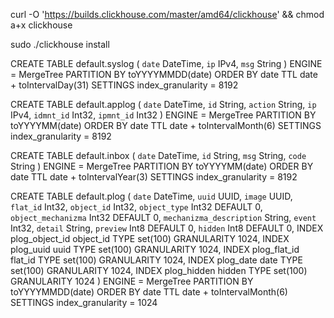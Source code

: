 curl -O 'https://builds.clickhouse.com/master/amd64/clickhouse' && chmod a+x clickhouse


sudo ./clickhouse install


CREATE TABLE default.syslog
(
    `date` DateTime,
    `ip` IPv4,
    `msg` String
)
ENGINE = MergeTree
PARTITION BY toYYYYMMDD(date)
ORDER BY date
TTL date + toIntervalDay(31)
SETTINGS index_granularity = 8192


CREATE TABLE default.applog
(
`date` DateTime,
`id` String,
`action` String,
`ip` IPv4,
`idmnt_id` Int32,
`ipmnt_id` Int32
)
ENGINE = MergeTree
PARTITION BY toYYYYMM(date)
ORDER BY date
TTL date + toIntervalMonth(6)
SETTINGS index_granularity = 8192


CREATE TABLE default.inbox
(
`date` DateTime,
`id` String,
`msg` String,
`code` String
)
ENGINE = MergeTree
PARTITION BY toYYYYMM(date)
ORDER BY date
TTL date + toIntervalYear(3)
SETTINGS index_granularity = 8192


CREATE TABLE default.plog
(
`date` DateTime,
`uuid` UUID,
`image` UUID,
`flat_id` Int32,
`object_id` Int32,
`object_type` Int32 DEFAULT 0,
`object_mechanizma` Int32 DEFAULT 0,
`mechanizma_description` String,
`event` Int32,
`detail` String,
`preview` Int8 DEFAULT 0,
`hidden` Int8 DEFAULT 0,
INDEX plog_object_id object_id TYPE set(100) GRANULARITY 1024,
INDEX plog_uuid uuid TYPE set(100) GRANULARITY 1024,
INDEX plog_flat_id flat_id TYPE set(100) GRANULARITY 1024,
INDEX plog_date date TYPE set(100) GRANULARITY 1024,
INDEX plog_hidden hidden TYPE set(100) GRANULARITY 1024
)
ENGINE = MergeTree
PARTITION BY toYYYYMMDD(date)
ORDER BY date
TTL date + toIntervalMonth(6)
SETTINGS index_granularity = 1024